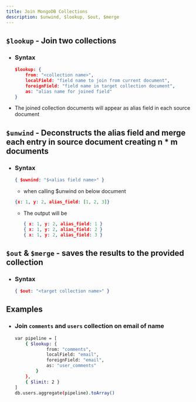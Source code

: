 ```yaml
---
title: Join MongoDB Collections
description: $unwind, $lookup, $out, $merge
---
```


## `$lookup` - Join two collections
- ### Syntax
	```json
    $lookup: {
        from: "<collection name>",
        localField: "field name to join from current document",
        foreignField: "field name in target collection document",
        as: "alias name for joined field"
    }
	```
 - The joined collection documents will appear as alias field in each source document

## `$unwind` - Deconstructs the alias field and merge each entry in source document creating n * m documents
- ### Syntax
  ```json
  { $uwnind: "$<alias field name>" }
  
  ```
  - when calling $unwind on below document  
  ```json
  {x: 1, y: 2, alias_field: [1, 2, 3]}
  ```
    - The output will be
      ```json
	  { x: 1, y: 2, alias_field: 1 }
      { x: 1, y: 2, alias_field: 2 }
      { x: 1, y: 2, alias_field: 3 }     
	  ```
## `$out` & `$merge` - saves the results to the provided collection
- ### Syntax
  ```json
  { $out: "<target collection name>" }

## Examples
- ### Join `comments` and `users` collection on email of name
	```bash
    var pipeline = [
        { $lookup: { 
                from: "comments",
                localField: "email",
                foreignField: "email",
                as: "user_comments"
            } 
        },
        { $limit: 2 }
    ]
    db.users.aggregate(pipeline).toArray()
	```
